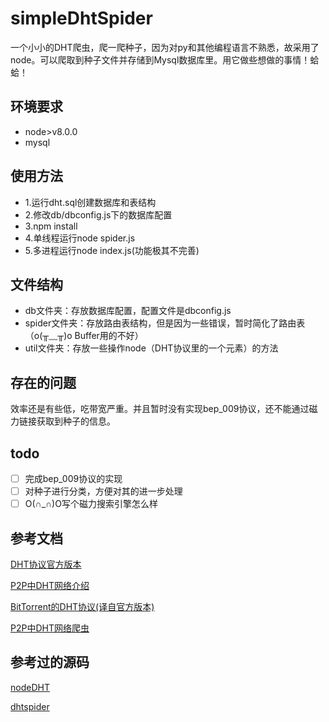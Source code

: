 # simpleDhtSpider
一个小小的DHT爬虫，爬一爬种子，因为对py和其他编程语言不熟悉，故采用了node。可以爬取到种子文件并存储到Mysql数据库里。用它做些想做的事情！蛤蛤！
## 环境要求
 - node>v8.0.0
 - mysql
## 使用方法
 - 1.运行dht.sql创建数据库和表结构
 - 2.修改db/dbconfig.js下的数据库配置
 - 3.npm install
 - 4.单线程运行node spider.js
 - 5.多进程运行node index.js(功能极其不完善)

## 文件结构
 - db文件夹：存放数据库配置，配置文件是dbconfig.js
 - spider文件夹：存放路由表结构，但是因为一些错误，暂时简化了路由表（o(╥﹏╥)o Buffer用的不好）
 - util文件夹：存放一些操作node（DHT协议里的一个元素）的方法

## 存在的问题
效率还是有些低，吃带宽严重。并且暂时没有实现bep_009协议，还不能通过磁力链接获取到种子的信息。

## todo
- [ ] 完成bep_009协议的实现
- [ ] 对种子进行分类，方便对其的进一步处理
- [ ] O(∩_∩)O写个磁力搜索引擎怎么样

## 参考文档
[DHT协议官方版本](http://www.bittorrent.org/beps/bep_0005.html)


[P2P中DHT网络介绍](http://blog.csdn.net/mergerly/article/details/7989281)


[BitTorrent的DHT协议(译自官方版本)](http://blog.csdn.net/mergerly/article/details/7989188)


[P2P中DHT网络爬虫](http://codemacro.com/2013/05/19/crawl-dht/)

## 参考过的源码
[nodeDHT](https://github.com/fanpei91/nodeDHT)


[dhtspider](https://github.com/cuijinyu/dhtspider)
